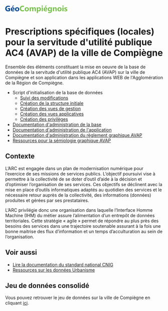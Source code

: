 ![picto](https://github.com/sigagglocompiegne/orga_gest_igeo/blob/master/doc/img/geocompiegnois_2020_reduit_v2.png)

# Prescriptions spécifiques (locales) pour la servitude d'utilité publique AC4 (AVAP) de la ville de Compiègne

Ensemble des éléments constituant la mise en oeuvre de la base de données de la servitude d'utilité publique AC4 (AVAP) sur la ville de Compiègne et son application dans les applications WEB de l'Agglomération de la Région de Compiègne.


- Script d'initialisation de la base de données
  * [Suivi des modifications](bdd/avap_00_trace.sql)
  * [Création  de la structure initiale](bdd/avap_10_squelette.sql)
  * [Création des vues de gestion](bdd/avap_20_vues_gestion.sql)
  * [Création des vues applicatives](bdd/avap_21_vues_xapps.sql)
  * [Création des privilèges](bdd/avap_99_grant.sql)
- [Documentation d'administration de la base](bdd/doc_admin_bd_avap.md)
- [Documentation d'administration de l'application](app/doc_admin_app_avap.md)
- [Documentation d'administration du règlement graphique AVAP](sld/doc_admin_avap.md)
- [Ressources pour la sémiologie graphique AVAP](sld/)

## Contexte

L’ARC est engagée dans un plan de modernisation numérique pour l’exercice de ses missions de services publics. L’objectif poursuivi vise à permettre à la collectivité de se doter d’outil d’aide à la décision et d’optimiser l’organisation de ses services. Ces objectifs se déclinent avec la mise en place d’outils informatiques adaptés au quotidien des services et le nécessaire retour auprès de la collectivité, des informations (données) produites et gérées par ses prestataires. 

L’ARC privilégie donc une organisation dans laquelle l’Interface Homme Machine (IHM) du métier assure l’alimentation d’un entrepôt de données territoriales. Cette stratégie « agile » permet de répondre au plus près des besoins des services dans une trajectoire soutenable assurant à la fois une bonne maitrise des flux d’information et un temps d’acculturation au sein de l’organisation.

## Voir aussi

* [Lire la documentation du standard national CNIG](http://cnig.gouv.fr/?page_id=2732)
* [Ressources sur les données Urbanisme](https://github.com/sigagglocompiegne/docurba)

## Jeu de données consolidé

Vous pouvez retrouver le jeu de données sur la ville de Compiègne en cliquant [ici](https://geo.compiegnois.fr/geonetwork/srv/fre/catalog.search#/metadata/SUP-AC4-60159-200067965-20200306).
